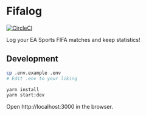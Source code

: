 # Fifalog

[![CircleCI](https://circleci.com/gh/akheron/fifalog.svg?style=shield&circle-token=e2e9b049c778ec3cf96ff1b0bb2c6a65f17d959d)](https://circleci.com/gh/akheron/fifalog)

Log your EA Sports FIFA matches and keep statistics!

## Development

```sh
cp .env.example .env
# Edit .env to your liking

yarn install
yarn start:dev
```

Open http://localhost:3000 in the browser.
